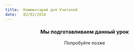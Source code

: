 ```yaml
---
title:  Комментарий для Учителей
date:   02/02/2018
---
```


### <center>Мы подготавливаем данный урок</center>
<center>Попробуйте позже</center>